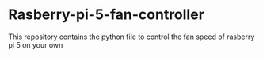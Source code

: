 # Rasberry-pi-5-fan-controller
This repository contains the python file to control the fan speed of rasberry pi 5 on your own 
